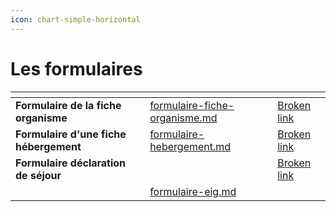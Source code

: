```yaml
---
icon: chart-simple-horizontal
---
```


# Les formulaires

<table data-view="cards"><thead><tr><th></th><th data-hidden data-card-target data-type="content-ref"></th><th data-hidden data-card-cover data-type="files"></th></tr></thead><tbody><tr><td><strong>Formulaire de la fiche organisme</strong></td><td><a href="formulaire-fiche-organisme.md">formulaire-fiche-organisme.md</a></td><td><a href="broken-reference">Broken link</a></td></tr><tr><td><strong>Formulaire d'une fiche hébergement</strong></td><td><a href="formulaire-hebergement.md">formulaire-hebergement.md</a></td><td><a href="broken-reference">Broken link</a></td></tr><tr><td><strong>Formulaire déclaration de séjour</strong></td><td></td><td><a href="broken-reference">Broken link</a></td></tr><tr><td></td><td><a href="formulaire-eig.md">formulaire-eig.md</a></td><td></td></tr></tbody></table>
